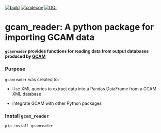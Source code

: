 [![build](https://github.com/JGCRI/gcamreader/actions/workflows/build.yml/badge.svg)](https://github.com/JGCRI/gcamreader/actions/workflows/build.yml)
[![codecov](https://codecov.io/gh/JGCRI/gcamreader/branch/master/graph/badge.svg?token=Az2MWAQbwj)](https://codecov.io/gh/JGCRI/gcamreader)
[![DOI](https://zenodo.org/badge/100425913.svg)](https://zenodo.org/badge/latestdoi/100425913)

# gcam_reader: A python package for importing GCAM data

#### `gcamreader` provides functions for reading data from output databases produced by [GCAM](https://github.com/JGCRI/gcam-core) 

### Purpose

`gcamreader` was created to:

- Use XML queries to extract data into a Pandas DataFrame from a GCAM XML database

- Integrate GCAM with other Python packages

### Install `gcam_reader`

```bash
pip install gcamreader
```
